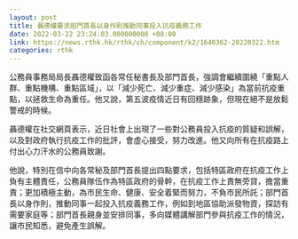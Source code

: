 ```yaml
---
layout: post
title: 聶德權要求部門首長以身作則推動同事投入抗疫義務工作
date: 2022-03-22 23:24:03.000000000 +08:00
link: https://news.rthk.hk/rthk/ch/component/k2/1640362-20220322.htm
categories: rthk
---
```


公務員事務局局長聶德權致函各常任秘書長及部門首長，強調會繼續圍繞「重點人群、重點機構、重點區域」，以「減少死亡、減少重症、減少感染」為當前抗疫重點，以拯救生命為重任。他又說，第五波疫情近日有回穩跡象，但現在絕不是放鬆警戒的時候。

聶德權在社交網頁表示，近日社會上出現了一些對公務員投入抗疫的質疑和誤解，以及對政府執行抗疫工作的批評，會虛心接受，努力改進。他又向所有在抗疫路上付出心力汗水的公務員致謝。

他說，特別在信中向各常秘及部門首長提出四點要求，包括特區政府在抗疫工作上負有主體責任，公務員隊伍作為特區政府的骨幹，在抗疫工作上責無旁貸，擔當重責；更加積極主動，為市民生命、健康、安全着緊而努力，不負市民所託；部門首長以身作則，推動同事一起投入抗疫義務工作，例如到地區協助派發物資，探訪有需要家庭等；部門首長親身並安排同事，多向媒體講解部門參與抗疫工作的情況，讓市民知悉，避免產生誤解。
